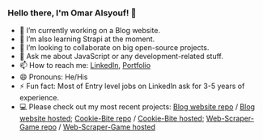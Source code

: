 ### Hello there, I'm Omar Alsyouf! 👋


- 🔭 I’m currently working on a Blog website.
- 🌱 I’m also learning Strapi at the moment.
- 👯 I’m looking to collaborate on big open-source projects.
- 💬 Ask me about JavaScript or any development-related stuff.
- 📫 How to reach me: [LinkedIn](https://www.linkedin.com/in/omar-alsyouf/), [Portfolio](https://alsyoufomar.github.io/portfolio/)
- 😄 Pronouns: He/His
- ⚡ Fun fact: Most of Entry level jobs on LinkedIn ask for 3-5 years of experience.
- 💻 Please check out my most recent projects: [Blog website repo](https://github.com/alsyoufomar/Ali-Website) / [Blog website hosted](https://alialsyoufchemist.com/); [Cookie-Bite repo](https://github.com/alsyoufomar/solo-project-client-Cookie-bite) / [Cookie-Bite hosted](https://cookie-bite.netlify.app/); [Web-Scraper-Game repo](https://github.com/alsyoufomar/web-scraper-game) / [Web-Scraper-Game hosted](https://web-scraper-game.netlify.app/)
